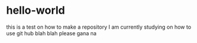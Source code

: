 # hello-world
this is a test on how to make a repository
I am currently studying on how to use git hub
blah blah 
please gana na
